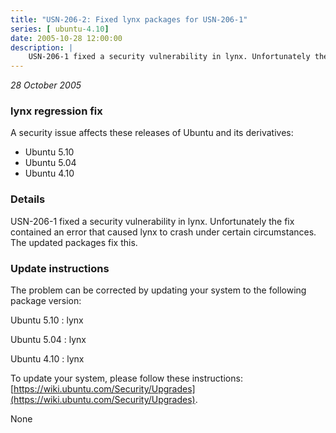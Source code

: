 ```yaml
---
title: "USN-206-2: Fixed lynx packages for USN-206-1"
series: [ ubuntu-4.10]
date: 2005-10-28 12:00:00
description: |
    USN-206-1 fixed a security vulnerability in lynx. Unfortunately the fix contained an error that caused lynx to crash under certain circumstances. The updated packages fix this.
--- 
```

 
 

*28 October 2005*

### lynx regression fix

A security issue affects these releases of Ubuntu and its derivatives:

* Ubuntu 5.10
* Ubuntu 5.04
* Ubuntu 4.10

### Details

USN-206-1 fixed a security vulnerability in lynx. Unfortunately the fix contained an error that caused lynx to crash under certain circumstances. The updated packages fix this.

### Update instructions

The problem can be corrected by updating your system to the following package version:

Ubuntu 5.10
 : lynx 

Ubuntu 5.04
 : lynx 

Ubuntu 4.10
 : lynx 

To update your system, please follow these instructions: [https://wiki.ubuntu.com/Security/Upgrades](https://wiki.ubuntu.com/Security/Upgrades).

None

